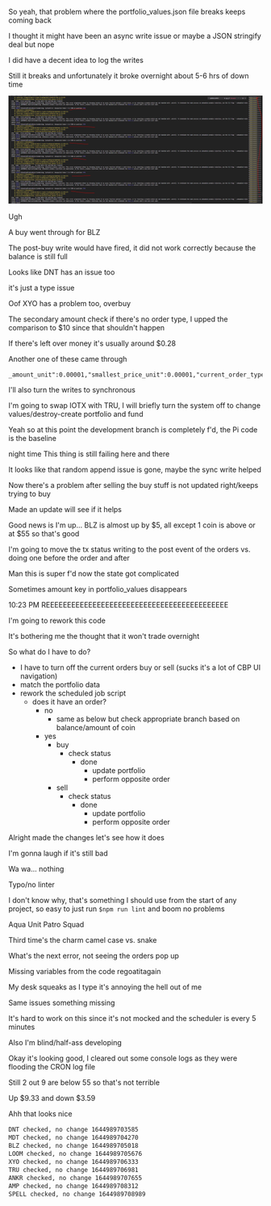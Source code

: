 So yeah, that problem where the portfolio_values.json file breaks keeps coming back

I thought it might have been an async write issue or maybe a JSON stringify deal but nope

I did have a decent idea to log the writes

Still it breaks and unfortunately it broke overnight about 5-6 hrs of down time

<img src="./media/02-15-2022--failed-over-night.PNG" width="800"/>

Ugh

A buy went through for BLZ

The post-buy write would have fired, it did not work correctly because the balance is still full

Looks like DNT has an issue too

it's just a type issue

Oof XYO has a problem too, overbuy

The secondary amount check if there's no order type, I upped the comparison to $10 since that shouldn't happen

If there's left over money it's usually around $0.28

Another one of these came through

```
_amount_unit":0.00001,"smallest_price_unit":0.00001,"current_order_type":"buy"}}
```

I'll also turn the writes to synchronous

I'm going to swap IOTX with TRU, I will briefly turn the system off to change values/destroy-create portfolio and fund

Yeah so at this point the development branch is completely f'd, the Pi code is the baseline

night time
This thing is still failing here and there

It looks like that random append issue is gone, maybe the sync write helped

Now there's a problem after selling the buy stuff is not updated right/keeps trying to buy

Made an update will see if it helps

Good news is I'm up... BLZ is almost up by $5, all except 1 coin is above or at $55 so that's good

I'm going to move the tx status writing to the post event of the orders vs. doing one before the order and after

Man this is super f'd now the state got complicated

Sometimes amount key in portfolio_values disappears

10:23 PM
REEEEEEEEEEEEEEEEEEEEEEEEEEEEEEEEEEEEEEEEEEE

I'm going to rework this code

It's bothering me the thought that it won't trade overnight

So what do I have to do?

- I have to turn off the current orders buy or sell (sucks it's a lot of CBP UI navigation)
- match the portfolio data
- rework the scheduled job script
  - does it have an order?
    - no
      - same as below but check appropriate branch based on balance/amount of coin
    - yes
      - buy
        - check status
          - done
            - update portfolio
            - perform opposite order
      - sell
        - check status
          - done
            - update portfolio
            - perform opposite order

Alright made the changes let's see how it does

I'm gonna laugh if it's still bad

Wa wa... nothing

Typo/no linter

I don't know why, that's something I should use from the start of any project, so easy to just run `$npm run lint` and boom no problems

Aqua Unit Patro Squad

Third time's the charm camel case vs. snake

What's the next error, not seeing  the orders pop up

Missing variables from the code regoatitagain

My desk squeaks as I type it's annoying the hell out of me

Same issues something missing

It's hard to work on this since it's not mocked and the scheduler is every 5 minutes

Also I'm blind/half-ass developing

Okay it's looking good, I cleared out some console logs as they were flooding the CRON log file

Still 2 out 9 are below 55 so that's not terrible

Up $9.33 and down $3.59

Ahh that looks nice

```
DNT checked, no change 1644989703585
MDT checked, no change 1644989704270
BLZ checked, no change 1644989705018
LOOM checked, no change 1644989705676
XYO checked, no change 1644989706333
TRU checked, no change 1644989706981
ANKR checked, no change 1644989707655
AMP checked, no change 1644989708312
SPELL checked, no change 1644989708989
```
